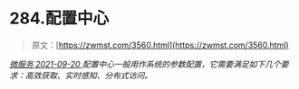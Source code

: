 <!--yml
category: 未分类
date: 0001-01-01 00:00:00
--->

# 284.配置中心

> 原文：[https://zwmst.com/3560.html](https://zwmst.com/3560.html)

   [ *微服务* ](https://zwmst.com/%e5%be%ae%e6%9c%8d%e5%8a%a1)*[ <time datetime="2021-09-20T23:44:48+08:00"> 2021-09-20 </time> ](https://zwmst.com/3560.html)  配置中心一般用作系统的参数配置，它需要满足如下几个要求：高效获取、实时感知、分布式访问。*